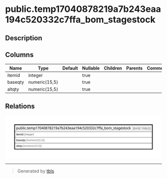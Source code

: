 # public.temp17040878219a7b243eaa194c520332c7ffa_bom_stagestock

## Description

## Columns

| Name | Type | Default | Nullable | Children | Parents | Comment |
| ---- | ---- | ------- | -------- | -------- | ------- | ------- |
| itemid | integer |  | true |  |  |  |
| baseqty | numeric(15,5) |  | true |  |  |  |
| altqty | numeric(15,5) |  | true |  |  |  |

## Relations

![er](public.temp17040878219a7b243eaa194c520332c7ffa_bom_stagestock.svg)

---

> Generated by [tbls](https://github.com/k1LoW/tbls)
